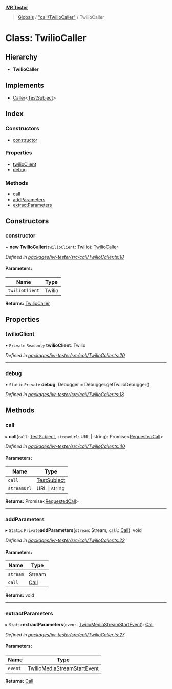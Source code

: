 **[IVR Tester](../README.md)**

> [Globals](../README.md) / ["call/TwilioCaller"](../modules/_call_twiliocaller_.md) / TwilioCaller

# Class: TwilioCaller

## Hierarchy

* **TwilioCaller**

## Implements

* [Caller](../interfaces/_call_caller_.caller.md)\<[TestSubject](../interfaces/_testrunner_.testsubject.md)>

## Index

### Constructors

* [constructor](_call_twiliocaller_.twiliocaller.md#constructor)

### Properties

* [twilioClient](_call_twiliocaller_.twiliocaller.md#twilioclient)
* [debug](_call_twiliocaller_.twiliocaller.md#debug)

### Methods

* [call](_call_twiliocaller_.twiliocaller.md#call)
* [addParameters](_call_twiliocaller_.twiliocaller.md#addparameters)
* [extractParameters](_call_twiliocaller_.twiliocaller.md#extractparameters)

## Constructors

### constructor

\+ **new TwilioCaller**(`twilioClient`: Twilio): [TwilioCaller](_call_twiliocaller_.twiliocaller.md)

*Defined in [packages/ivr-tester/src/call/TwilioCaller.ts:18](https://github.com/SketchingDev/ivr-tester/blob/d4b858b/packages/ivr-tester/src/call/TwilioCaller.ts#L18)*

#### Parameters:

Name | Type |
------ | ------ |
`twilioClient` | Twilio |

**Returns:** [TwilioCaller](_call_twiliocaller_.twiliocaller.md)

## Properties

### twilioClient

• `Private` `Readonly` **twilioClient**: Twilio

*Defined in [packages/ivr-tester/src/call/TwilioCaller.ts:20](https://github.com/SketchingDev/ivr-tester/blob/d4b858b/packages/ivr-tester/src/call/TwilioCaller.ts#L20)*

___

### debug

▪ `Static` `Private` **debug**: Debugger = Debugger.getTwilioDebugger()

*Defined in [packages/ivr-tester/src/call/TwilioCaller.ts:18](https://github.com/SketchingDev/ivr-tester/blob/d4b858b/packages/ivr-tester/src/call/TwilioCaller.ts#L18)*

## Methods

### call

▸ **call**(`call`: [TestSubject](../interfaces/_testrunner_.testsubject.md), `streamUrl`: URL \| string): Promise\<[RequestedCall](../modules/_call_caller_.md#requestedcall)>

*Defined in [packages/ivr-tester/src/call/TwilioCaller.ts:40](https://github.com/SketchingDev/ivr-tester/blob/d4b858b/packages/ivr-tester/src/call/TwilioCaller.ts#L40)*

#### Parameters:

Name | Type |
------ | ------ |
`call` | [TestSubject](../interfaces/_testrunner_.testsubject.md) |
`streamUrl` | URL \| string |

**Returns:** Promise\<[RequestedCall](../modules/_call_caller_.md#requestedcall)>

___

### addParameters

▸ `Static` `Private`**addParameters**(`stream`: Stream, `call`: [Call](../interfaces/_call_twilio_.call.md)): void

*Defined in [packages/ivr-tester/src/call/TwilioCaller.ts:22](https://github.com/SketchingDev/ivr-tester/blob/d4b858b/packages/ivr-tester/src/call/TwilioCaller.ts#L22)*

#### Parameters:

Name | Type |
------ | ------ |
`stream` | Stream |
`call` | [Call](../interfaces/_call_twilio_.call.md) |

**Returns:** void

___

### extractParameters

▸ `Static`**extractParameters**(`event`: [TwilioMediaStreamStartEvent](../interfaces/_call_twiliocaller_.twiliomediastreamstartevent.md)): [Call](../interfaces/_call_twilio_.call.md)

*Defined in [packages/ivr-tester/src/call/TwilioCaller.ts:27](https://github.com/SketchingDev/ivr-tester/blob/d4b858b/packages/ivr-tester/src/call/TwilioCaller.ts#L27)*

#### Parameters:

Name | Type |
------ | ------ |
`event` | [TwilioMediaStreamStartEvent](../interfaces/_call_twiliocaller_.twiliomediastreamstartevent.md) |

**Returns:** [Call](../interfaces/_call_twilio_.call.md)
